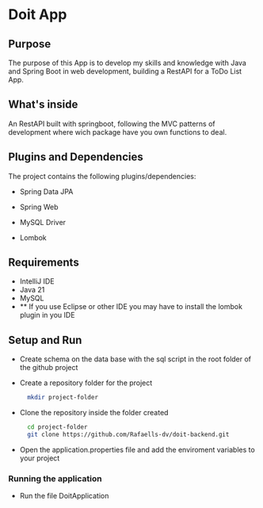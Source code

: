 # Doit App

## Purpose

The purpose of this App is to develop my skills and knowledge with Java and Spring Boot in web development, building a RestAPI for a ToDo List App.

## What's inside

An RestAPI built with springboot, following the MVC patterns of development where wich package have you own functions to deal.

## Plugins and Dependencies

The project contains the following plugins/dependencies:

  * Spring Data JPA

  * Spring Web

  * MySQL Driver

  * Lombok

## Requirements

  * IntelliJ IDE
  * Java 21
  * MySQL
  * ** If you use Eclipse or other IDE you may have to install the lombok plugin in you IDE
    
## Setup and Run

  * Create schema on the data base with the sql script in the root folder of the github project
    
  * Create a repository folder for the project
    
    ```bash
      mkdir project-folder
    ```

  * Clone the repository inside the folder created

    ```bash
      cd project-folder
      git clone https://github.com/Rafaells-dv/doit-backend.git
    ```

  * Open the application.properties file and add the enviroment variables to your project
    

### Running the application

  * Run the file DoitApplication

